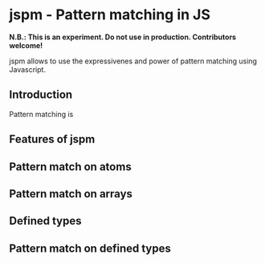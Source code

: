jspm - Pattern matching in JS
=============================

**N.B.: This is an experiment. Do not use in production. Contributors welcome!**

jspm allows to use the expressivenes and power of pattern matching using Javascript.

Introduction
------------
Pattern matching is

Features of jspm
----------------

Pattern match on atoms
----------------------

Pattern match on arrays
-----------------------

Defined types
-------------

Pattern match on defined types
------------------------------